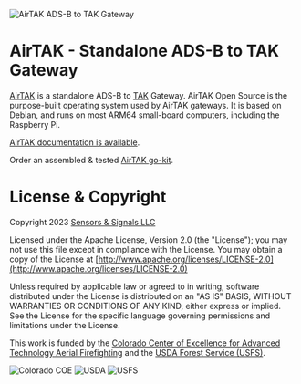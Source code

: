 ![AirTAK ADS-B to TAK Gateway](media/airtakv1.jpg)

# AirTAK - Standalone ADS-B to TAK Gateway

[AirTAK](https://www.snstac.com/blog/introducing-airtak-v1) is a standalone ADS-B to [TAK](https://www.tak.gov) Gateway. AirTAK Open Source is the purpose-built 
operating system used by AirTAK gateways. It is based on Debian, and runs on most ARM64
small-board computers, including the Raspberry Pi.

[AirTAK documentation is available](https://airtak.readthedocs.io).

Order an assembled & tested [AirTAK go-kit](https://www.snstac.com/store/p/airtak-v1).

# License & Copyright

Copyright 2023 [Sensors & Signals LLC](https://www.snstac.com)

Licensed under the Apache License, Version 2.0 (the "License");
you may not use this file except in compliance with the License.
You may obtain a copy of the License at [http://www.apache.org/licenses/LICENSE-2.0](http://www.apache.org/licenses/LICENSE-2.0)

Unless required by applicable law or agreed to in writing, software
distributed under the License is distributed on an "AS IS" BASIS,
WITHOUT WARRANTIES OR CONDITIONS OF ANY KIND, either express or implied.
See the License for the specific language governing permissions and
limitations under the License.

This work is funded by the [Colorado Center of Excellence for Advanced Technology Aerial Firefighting](https://www.cofiretech.org/feature-projects/team-awareness-kit-tak) and the [USDA Forest Service (USFS)](https://www.fs.usda.gov/managing-land/fire).

![Colorado COE](https://images.squarespace-cdn.com/content/v1/6477cab5986c146297acea21/3eaaf2d1-60d4-4883-b944-8a02f1836664/coe+logo.png?format=105)
![USDA](https://images.squarespace-cdn.com/content/v1/6477cab5986c146297acea21/f72561b6-0cf4-4b7f-ac41-75d4bbc076d8/Logo_of_the_United_States_Department_of_Agriculture.svg.png?format=100)
![USFS](https://images.squarespace-cdn.com/content/v1/6477cab5986c146297acea21/61bde71a-14a1-455c-a8ef-90ba685f27c7/Logo_of_the_United_States_Forest_Service.svg+%281%29.png?format=100)
